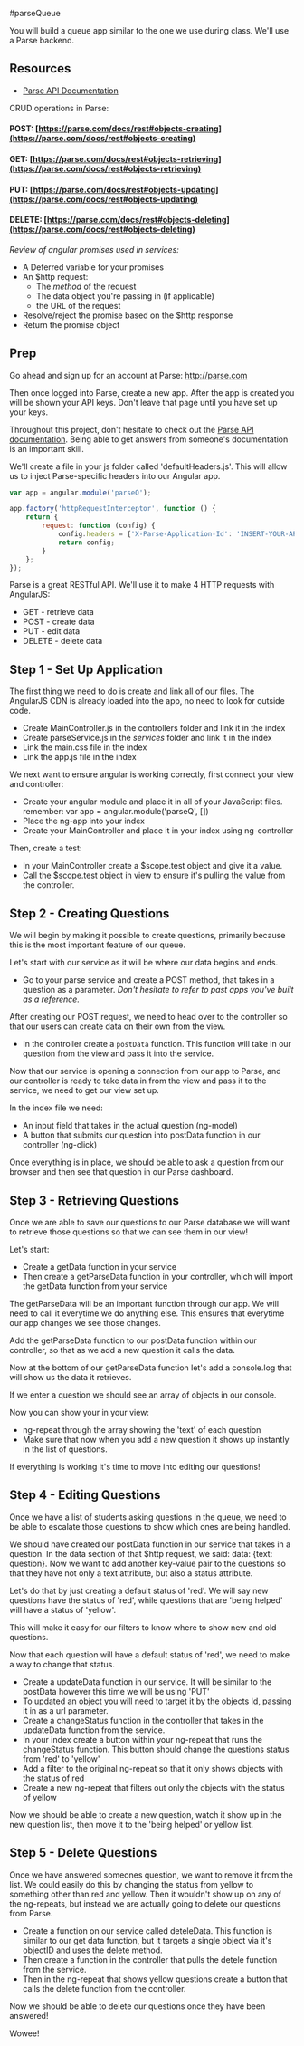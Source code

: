 #parseQueue

You will build a queue app similar to the one we use during class. We'll use a Parse backend.

## Resources

* [Parse API Documentation](https://www.parse.com/docs/rest)

CRUD operations in Parse: 

#### POST: [https://parse.com/docs/rest#objects-creating](https://parse.com/docs/rest#objects-creating)
#### GET: [https://parse.com/docs/rest#objects-retrieving](https://parse.com/docs/rest#objects-retrieving)
#### PUT: [https://parse.com/docs/rest#objects-updating](https://parse.com/docs/rest#objects-updating)
#### DELETE: [https://parse.com/docs/rest#objects-deleting](https://parse.com/docs/rest#objects-deleting)

*Review of angular promises used in services:*
- A Deferred variable for your promises
- An $http request:
    - The *method* of the request
    - The data object you're passing in (if applicable)
    - the URL of the request
- Resolve/reject the promise based on the $http response
- Return the promise object

## Prep

Go ahead and sign up for an account at Parse: http://parse.com

Then once logged into Parse, create a new app. After the app is created you will be shown your API keys. Don't leave that page until you have set up your keys. 

Throughout this project, don't hesitate to check out the [Parse API documentation](https://www.parse.com/docs/rest). Being able to get answers from someone's documentation is an important skill. 

We'll create a file in your js folder called 'defaultHeaders.js'. This will allow us to inject Parse-specific headers into our Angular app.

````javascript
var app = angular.module('parseQ');

app.factory('httpRequestInterceptor', function () {
	return {
		request: function (config) {
			config.headers = {'X-Parse-Application-Id': 'INSERT-YOUR-APPLICATION-ID', 'X-Parse-REST-API-Key': 'INSERT-YOUR-REST-API-KEY'};
			return config;
		}
	};
});
````


Parse is a great RESTful API. We'll use it to make 4 HTTP requests with AngularJS:

* GET - retrieve data
* POST - create data
* PUT - edit data
* DELETE - delete data

## Step 1 - Set Up Application

The first thing we need to do is create and link all of our files. The AngularJS CDN is already loaded into the app, no need to look for outside code.

* Create MainController.js in the controllers folder and link it in the index
* Create parseService.js in the *services* folder and link it in the index
* Link the main.css file in the index
* Link the app.js file in the index

We next want to ensure angular is working correctly, first connect your view and controller: 

* Create your angular module and place it in all of your JavaScript files. remember: var app = angular.module('parseQ', [])
* Place the ng-app into your index
* Create your MainController and place it in your index using ng-controller

Then, create a test:

* In your MainController create a $scope.test object and give it a value.
* Call the $scope.test object in view to ensure it's pulling the value from the controller.

## Step 2 - Creating Questions

We will begin by making it possible to create questions, primarily because this is the most important feature of our queue. 

Let's start with our service as it will be where our data begins and ends. 

* Go to your parse service and create a POST method, that takes in a question as a parameter. *Don't hesitate to refer to past apps you've built as a reference.*

After creating our POST request, we need to head over to the controller so that our users can create data on their own from the view.

* In the controller create a `postData` function. This function will take in our question from the view and pass it into the service.

Now that our service is opening a connection from our app to Parse, and our controller is ready to take data in from the view and pass it to the service, we need to get our view set up.

In the index file we need:

- An input field that takes in the actual question (ng-model)
- A button that submits our question into postData function in our controller (ng-click)

Once everything is in place, we should be able to ask a question from our browser and then see that question in our Parse dashboard.

## Step 3 - Retrieving Questions

Once we are able to save our questions to our Parse database we will want to retrieve those questions so that we can see them in our view!

Let's start:

- Create a getData function in your service
- Then create a getParseData function in your controller, which will import the getData function from your service

The getParseData will be an important function through our app. We will need to call it everytime we do anything else. This ensures that everytime our app changes we see those changes.

Add the getParseData function to our postData function within our controller, so that as we add a new question it calls the data.

Now at the bottom of our getParseData function let's add a console.log that will show us the data it retrieves.

If we enter a question we should see an array of objects in our console.

Now you can show your in your view:

- ng-repeat through the array showing the 'text' of each question
- Make sure that now when you add a new question it shows up instantly in the list of questions.

If everything is working it's time to move into editing our questions!

## Step 4 - Editing Questions

Once we have a list of students asking questions in the queue, we need to be able to escalate those questions to show which ones are being handled.

We should have created our postData function in our service that takes in a question. In the data section of that $http request, we said: data: {text: question}. Now we want to add another key-value pair to the questions so that they have not only a text attribute, but also a status attribute.

Let's do that by just creating a default status of 'red'. We will say new questions have the status of 'red', while questions that are 'being helped' will have a status of 'yellow'.

This will make it easy for our filters to know where to show new and old questions.

Now that each question will have a default status of 'red', we need to make a way to change that status.

- Create a updateData function in our service. It will be similar to the postData however this time we will be using 'PUT'
- To updated an object you will need to target it by the objects Id, passing it in as a url parameter.
- Create a changeStatus function in the controller that takes in the updateData function from the service.
- In your index create a button within your ng-repeat that runs the changeStatus function. This button should change the questions status from 'red' to 'yellow'
- Add a filter to the original ng-repeat so that it only shows objects with the status of red
- Create a new ng-repeat that filters out only the objects with the status of yellow

Now we should be able to create a new question, watch it show up in the new question list, then move it to the 'being helped' or yellow list.

## Step 5 - Delete Questions

Once we have answered someones question, we want to remove it from the list. We could easily do this by changing the status from yellow to something other than red and yellow. Then it wouldn't show up on any of the ng-repeats, but instead we are actually going to delete our questions from Parse.

- Create a function on our service called deteleData. This function is similar to our get data function, but it targets a single object via it's objectID and uses the delete method.
- Then create a function in the controller that pulls the detele function from the service.
- Then in the ng-repeat that shows yellow questions create a button that calls the delete function from the controller.

Now we should be able to delete our questions once they have been answered!

Wowee!
